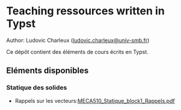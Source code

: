 # Teaching ressources written in Typst

Author: Ludovic Charleux (ludovic.charleux@univ-smb.fr)

Ce dépôt contient des éléments de cours écrits en Typst.

## Eléments disponibles

### Statique des solides

- Rappels sur les vecteurs:[MECA510_Statique_block1_Rappels.pdf](https://github.com/lcharleux/LCharleux_Teaching_Typst/raw/outputs/MECA510_Statique_block1_Rappels.pdf)
